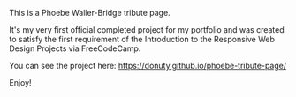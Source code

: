 This is a Phoebe Waller-Bridge tribute page.

It's my very first official completed project for my portfolio and was created to satisfy the first requirement of the Introduction to the Responsive Web Design Projects via FreeCodeCamp.  

You can see the project here:  https://donuty.github.io/phoebe-tribute-page/

Enjoy!

